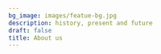 ```yaml
---
bg_image: images/featue-bg.jpg
description: history, present and future
draft: false
title: About us
---
```

